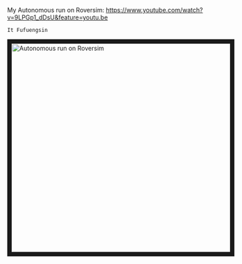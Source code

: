My Autonomous run on Roversim: https://www.youtube.com/watch?v=9LPGp1_dDsU&feature=youtu.be

`It Fufuengsin`

<a href="http://www.youtube.com/watch?feature=player_embedded&v=9LPGp1_dDsU&feature=youtu.be
" target="_blank"><img src="http://img.youtube.com/vi/9LPGp1_dDsU/0.jpg" 
alt="Autonomous run on Roversim" width="720" height="480" border="10" /></a>
